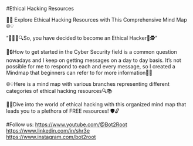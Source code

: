 #Ethical Hacking Resources

🔐🧠 Explore Ethical Hacking Resources with This Comprehensive Mind Map🌐💡

“👨🏻‍💻🔍So, you have decided to become an Ethical Hacker💪🕵️”

🚀🔒How to get started in the Cyber Security field is a common question nowadays and I keep on getting messages on a day to day basis. It’s not possible for me to respond to each and every message, so I created a Mindmap that beginners can refer to for more information🚀🔐

🌐💡Here is a mind map with various branches representing different categories of ethical hacking resources🔍📚

🎯📜Dive into the world of ethical hacking with this organized mind map that leads you to a plethora of FREE resources! 🛡️🔓

#Follow us: 
https://www.youtube.com/@Bot2Root<br />
https://www.linkedin.com/in/shr3e<br />
https://www.instagram.com/bot2root<br />
